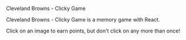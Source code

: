Cleveland Browns - Clicky Game

Cleveland Browns - Clicky Game is a memory game with React.

Click on an image to earn points, but don't click on any more than once!